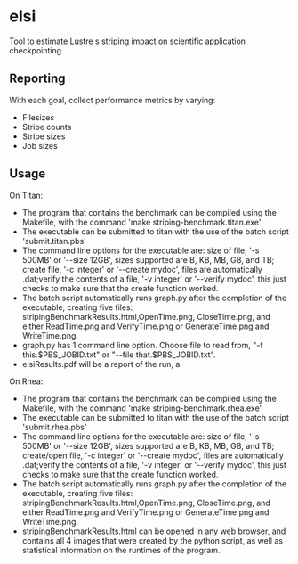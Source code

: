 elsi
==================

Tool to estimate Lustre s striping impact on scientific application checkpointing

## Reporting

With each goal, collect performance metrics by varying:

* Filesizes
* Stripe counts
* Stripe sizes
* Job sizes

## Usage

On Titan:

* The program that contains the benchmark can be compiled using the Makefile, with the command 'make striping-benchmark.titan.exe'
* The executable can be submitted to titan with the use of the batch script 'submit.titan.pbs'
* The command line options for the executable are: size of file, '-s 500MB' or '--size 12GB', sizes supported are B, KB, MB, GB, and TB; create file, '-c integer' or '--create mydoc', files are automatically .dat;verify the contents of a file, '-v integer' or '--verify mydoc', this just checks to make sure that the create function worked.
* The batch script automatically runs graph.py after the completion of the executable, creating five files: stripingBenchmarkResults.html,OpenTime.png, CloseTime.png, and either ReadTime.png and VerifyTime.png or GenerateTime.png and WriteTime.png.
* graph.py has 1 command line option. Choose file to read from, "-f this.$PBS_JOBID.txt" or "--file that.$PBS_JOBID.txt".
* elsiResults.pdf will be a report of the run, a 

On Rhea:

* The program that contains the benchmark can be compiled using the Makefile, with the command 'make striping-benchmark.rhea.exe'
* The executable can be submitted to titan with the use of the batch script 'submit.rhea.pbs'
* The command line options for the executable are: size of file, '-s 500MB' or '--size 12GB', sizes supported are B, KB, MB, GB, and TB; create/open file, '-c integer' or '--create mydoc', files are automatically .dat;verify the contents of a file, '-v integer' or '--verify mydoc', this just checks to make sure that the create function worked.
* The batch script automatically runs graph.py after the completion of the executable, creating five files: stripingBenchmarkResults.html,OpenTime.png, CloseTime.png, and either ReadTime.png and VerifyTime.png or GenerateTime.png and WriteTime.png.
* stripingBenchmarkResults.html can be opened in any web browser, and contains all 4 images that were created by the python script, as well as statistical information on the runtimes of the program. 
